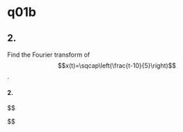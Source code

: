 # q01b

## 2.
Find the Fourier transform of $$x(t)=\sqcap\left(\frac{t-10}{5}\right)$$.


#### 2.
$$
    
$$
